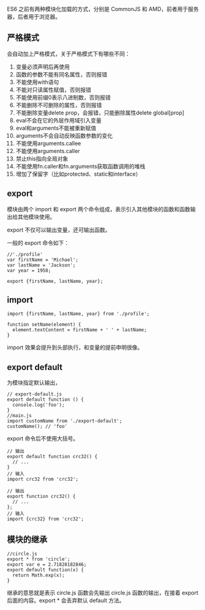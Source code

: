 ES6 之前有两种模块化加载的方式，分别是 CommonJS 和 AMD，前者用于服务器，后者用于浏览器。

## 严格模式

会自动加上严格模式，关于严格模式下有哪些不同：

1. 变量必须声明后再使用
2. 函数的参数不能有同名属性，否则报错
3. 不能使用with语句
4. 不能对只读属性赋值，否则报错
5. 不能使用前缀0表示八进制数，否则报错
6. 不能删除不可删除的属性，否则报错
7. 不能删除变量delete prop，会报错，只能删除属性delete global[prop]
8. eval不会在它的外层作用域引入变量
9. eval和arguments不能被重新赋值
10. arguments不会自动反映函数参数的变化
11. 不能使用arguments.callee
12. 不能使用arguments.caller
13. 禁止this指向全局对象
14. 不能使用fn.caller和fn.arguments获取函数调用的堆栈
15. 增加了保留字（比如protected、static和interface）

## export 

模块由两个 import 和 export 两个命令组成，表示引入其他模块的函数和函数输出给其他模块使用。

export 不仅可以输出变量，还可输出函数。

一般的 export 命令如下：

```
//'./profile'
var firstName = 'Michael';
var lastName = 'Jackson';
var year = 1958;

export {firstName, lastName, year};
```

## import

```
import {firstName, lastName, year} from './profile';

function setName(element) {
  element.textContent = firstName + ' ' + lastName;
}
```

import 效果会提升到头部执行，和变量的提前申明很像。

## export default 

为模块指定默认输出，

```
// export-default.js
export default function () {
  console.log('foo');
}
//main.js
import customName from './export-default';
customName(); // 'foo'
```

export 命令后不使用大括号。

```
// 输出
export default function crc32() {
  // ...
}
// 输入
import crc32 from 'crc32';

// 输出
export function crc32() {
  // ...
};
// 输入
import {crc32} from 'crc32';
```

## 模块的继承

```
//circle.js
export * from 'circle';
export var e = 2.71828182846;
export default function(x) {
  return Math.exp(x);
}
```

继承的意思就是表示 circle.js 函数会先输出 circle.js 函数的输出，在接着 export 后面的内容。export \* 会丢弃默认 default 方法。

